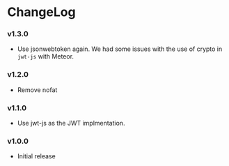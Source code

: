 # ChangeLog

### v1.3.0

* Use jsonwebtoken again. We had some issues with the use of crypto in `jwt-js` with Meteor.

### v1.2.0

* Remove nofat

### v1.1.0

* Use jwt-js as the JWT implmentation.

### v1.0.0

* Initial release
